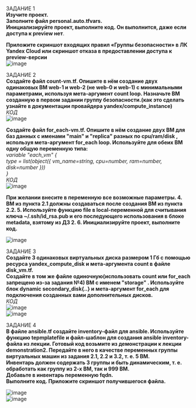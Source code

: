 ЗАДАНИЕ 1 <br/>
**Изучите проект.** <br/>
**Заполните файл personal.auto.tfvars.** <br/>
**Инициализируйте проект, выполните код. Он выполнится, даже если доступа к preview нет**. <br/>

**Приложите скриншот входящих правил «Группы безопасности» в ЛК Yandex Cloud или скриншот отказа в предоставлении доступа к preview-версии** <br/>
![image](https://github.com/Plakhoff/devops-netology/assets/110332753/f25c8252-efa4-480c-84f2-5423a56013a5) <br/>


ЗАДАНИЕ 2 <br/>
**Создайте файл count-vm.tf. Опишите в нём создание двух одинаковых ВМ web-1 и web-2 (не web-0 и web-1) с минимальными параметрами, используя мета-аргумент count loop. Назначьте ВМ созданную в первом задании группу безопасности.(как это сделать узнайте в документации провайдера yandex/compute_instance)** <br/>
_КОД_ <br/>
![image](https://github.com/Plakhoff/devops-netology/assets/110332753/12679c84-d527-435e-9da1-c2a837fe99dc) <br/>

**Создайте файл for_each-vm.tf. Опишите в нём создание двух ВМ для баз данных с именами "main" и "replica" разных по cpu/ram/disk , используя мета-аргумент for_each loop. Используйте для обеих ВМ одну общую переменную типа:** <br/>
_variable "each_vm" {_ <br/>
  _type = list(object({  vm_name=string, cpu=number, ram=number, disk=number }))_ <br/>
_}_ <br/>
_КОД_ <br/>
![image](https://github.com/Plakhoff/devops-netology/assets/110332753/ce9b676e-c6d0-4a05-949d-23291ba4ad1c) <br/>

**При желании внесите в переменную все возможные параметры. 4. ВМ из пункта 2.1 должны создаваться после создания ВМ из пункта 2.2. 5. Используйте функцию file в local-переменной для считывания ключа ~/.ssh/id_rsa.pub и его последующего использования в блоке metadata, взятому из ДЗ 2. 6. Инициализируйте проект, выполните код.** <br/>

![image](https://github.com/Plakhoff/devops-netology/assets/110332753/43608c71-6486-4442-98d0-90c1599bdb89) <br/>

ЗАДАНИЕ 3 <br/>
**Создайте 3 одинаковых виртуальных диска размером 1 Гб с помощью ресурса yandex_compute_disk и мета-аргумента count в файле disk_vm.tf.** <br/>
**Создайте в том же файле одиночную(использовать count или for_each запрещено из-за задания №4) ВМ c именем "storage" . Используйте блок dynamic secondary_disk{..} и мета-аргумент for_each для подключения созданных вами дополнительных дисков.** <br/>
_КОД_ <br/>
![image](https://github.com/Plakhoff/devops-netology/assets/110332753/01edb48e-f983-4822-82a1-a3aaad7ba2c4) <br/>
![image](https://github.com/Plakhoff/devops-netology/assets/110332753/35ea2add-c586-4ca9-8982-41712df58d9a) <br/>

ЗАДАНИЕ 4 <br/>
**В файле ansible.tf создайте inventory-файл для ansible. Используйте функцию tepmplatefile и файл-шаблон для создания ansible inventory-файла из лекции. Готовый код возьмите из демонстрации к лекции demonstration2. Передайте в него в качестве переменных группы виртуальных машин из задания 2.1, 2.2 и 3.2, т. е. 5 ВМ.** <br/>
**Инвентарь должен содержать 3 группы и быть динамическим, т. е. обработать как группу из 2-х ВМ, так и 999 ВМ.** <br/>
**Добавьте в инвентарь переменную fqdn.** <br/>
**Выполните код. Приложите скриншот получившегося файла.** <br/>

![image](https://github.com/Plakhoff/devops-netology/assets/110332753/da990078-d891-4890-ab90-1dd11124c3e3) <br/>
![image](https://github.com/Plakhoff/devops-netology/assets/110332753/b9973e8c-d1c1-43bd-8cec-7dc6a283c350) <br/>


